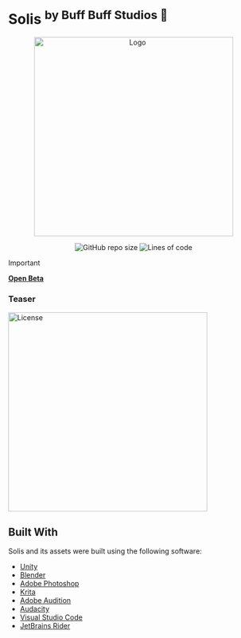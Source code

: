 # **Solis** <sup>by Buff Buff Studios 🐸<sup> 

<p align="center">
  <a href="https://jogospuc.com.br/mostra">
    <img src="https://cdn.discordapp.com/attachments/819932891956903962/1250454696775389244/LogoSolisFull.png?ex=669681b0&is=66953030&hm=8c956b331788520f36260f61c13381fffcaf7b9dd0796688987b632c77e5c708&" width="400" alt="Logo">
  </a>
  <p align="center">
    <img alt="GitHub repo size" src="https://img.shields.io/github/repo-size/buff-buff-studio/Solis">
    <img alt="Lines of code" src="http://tokei.ekzhang.com/b1/github/buff-buff-studio/Solis">
  </p>
</p>

> [!IMPORTANT]
> [**Open Beta**](https://drive.google.com/drive/folders/1kT7oN0CRlv7Xpwd_E88Zc9x70eI5c70l)

### Teaser
<a href="https://youtu.be/W_hOIR2WtTk?si=8ecKOaBlP2iMr62R"> <img alt="License" width="400" src="https://jogospuc.com.br/ti/img_thumb/jogo_64_1719842640.jpg"> </a>

## Built With
Solis and its assets were built using the following software:
* [Unity](https://unity.com/)
* [Blender](https://www.blender.org/)
* [Adobe Photoshop](https://www.adobe.com/products/photoshop.html)
* [Krita](https://krita.org)
* [Adobe Audition](https://www.adobe.com/products/audition.html)
* [Audacity](https://www.audacityteam.org/)
* [Visual Studio Code](https://code.visualstudio.com/)
* [JetBrains Rider](https://www.jetbrains.com/rider/)
